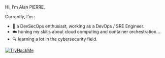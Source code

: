 Hi, I’m Alan PIERRE.

Currently, I'm :

- 🔁 a DevSecOps enthusiast, working as a DevOps / SRE Engineer.
- ☁️ honing my skills about cloud computing and container orchestration...
- 🔍 learning a lot in the cybersecurity field.

<a href="https://tryhackme.com/p/alnpir" target="_blank"> <img src="https://tryhackme-badges.s3.amazonaws.com/alnpir.png" alt="TryHackMe"> </a>


<!---
AlnPir/AlnPir is a ✨ special ✨ repository because its `README.md` (this file) appears on your GitHub profile.
You can click the Preview link to take a look at your changes.

- 🐙 on a journey to become a decent rustacean...
- ⛓️ diving into the blockchain related technologies.
--->
